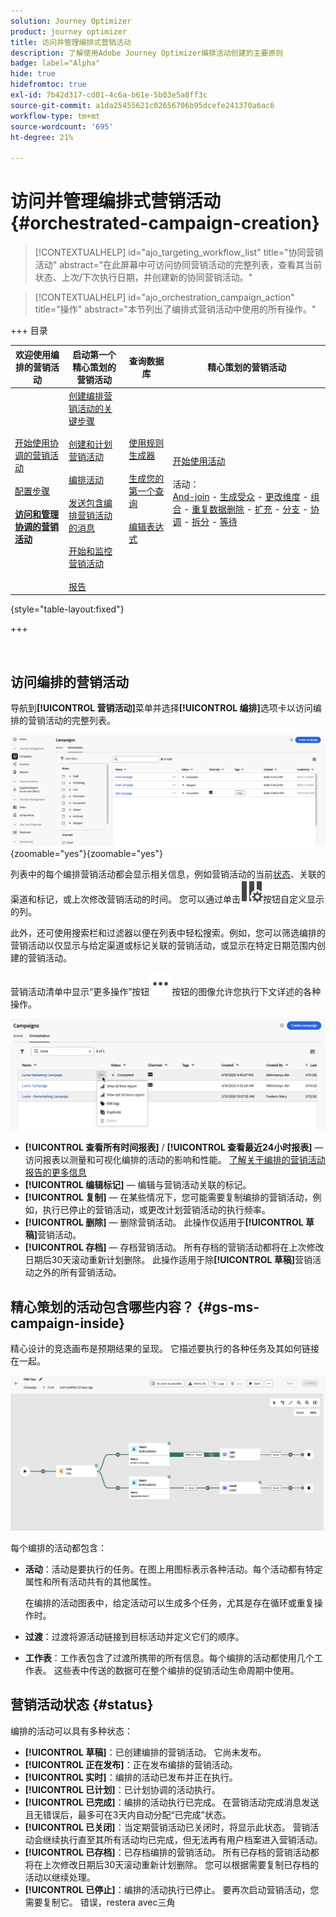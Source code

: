 ```yaml
---
solution: Journey Optimizer
product: journey optimizer
title: 访问并管理编排式营销活动
description: 了解使用Adobe Journey Optimizer编排活动创建的主要原则
badge: label="Alpha"
hide: true
hidefromtoc: true
exl-id: 7b42d317-cd01-4c6a-b61e-5b03e5a8ff3c
source-git-commit: a1da25455621c02656706b95dcefe241370a6ac6
workflow-type: tm+mt
source-wordcount: '695'
ht-degree: 21%

---
```


# 访问并管理编排式营销活动 {#orchestrated-campaign-creation}

>[!CONTEXTUALHELP]
>id="ajo_targeting_workflow_list"
>title="协同营销活动"
>abstract="在此屏幕中可访问协同营销活动的完整列表，查看其当前状态、上次/下次执行日期，并创建新的协同营销活动。"

>[!CONTEXTUALHELP]
>id="ajo_orchestration_campaign_action"
>title="操作"
>abstract="本节列出了编排式营销活动中使用的所有操作。"

+++ 目录

| 欢迎使用编排的营销活动 | 启动第一个精心策划的营销活动 | 查询数据库 | 精心策划的营销活动 |
|---|---|---|---|
| [开始使用协调的营销活动](gs-orchestrated-campaigns.md)<br/><br/>[配置步骤](configuration-steps.md)<br/><br/><b>[访问和管理协调的营销活动](access-manage-orchestrated-campaigns.md)</b> | [创建编排营销活动的关键步骤](gs-campaign-creation.md)<br/><br/>[创建和计划营销活动](create-orchestrated-campaign.md)<br/><br/>[编排活动](orchestrate-activities.md)<br/><br/>[发送包含编排营销活动的消息](send-messages.md)<br/><br/>[开始和监控营销活动](start-monitor-campaigns.md)<br/><br/>[报告](reporting-campaigns.md) | [使用规则生成器](orchestrated-rule-builder.md)<br/><br/>[生成您的第一个查询](build-query.md)<br/><br/>[编辑表达式](edit-expressions.md) | [开始使用活动](activities/about-activities.md)<br/><br/>活动：<br/>[And-join](activities/and-join.md) - [生成受众](activities/build-audience.md) - [更改维度](activities/change-dimension.md) - [组合](activities/combine.md) - [重复数据删除](activities/deduplication.md) - [扩充](activities/enrichment.md) - [分支](activities/fork.md) - [协调](activities/reconciliation.md) - [拆分](activities/split.md) - [等待](activities/wait.md) |

{style="table-layout:fixed"}

+++

<br/>

## 访问编排的营销活动

导航到&#x200B;**[!UICONTROL 营销活动]**&#x200B;菜单并选择&#x200B;**[!UICONTROL 编排]**&#x200B;选项卡以访问编排的营销活动的完整列表。

![显示编排的营销活动清单的图像](assets/inventory.png){zoomable="yes"}{zoomable="yes"}

列表中的每个编排营销活动都会显示相关信息，例如营销活动的当前[状态](#status)、关联的渠道和标记，或上次修改营销活动的时间。 您可以通过单击![配置布局按钮](assets/do-not-localize/inventory-configure-layout.svg)按钮自定义显示的列。

此外，还可使用搜索栏和过滤器以便在列表中轻松搜索。例如，您可以筛选编排的营销活动以仅显示与给定渠道或标记关联的营销活动，或显示在特定日期范围内创建的营销活动。

营销活动清单中显示“更多操作”按钮![&#128279;](assets/do-not-localize/rule-builder-icon-more.svg)按钮的图像允许您执行下文详述的各种操作。

![映像营销活动清单](assets/inventory-actions.png)

* **[!UICONTROL 查看所有时间报表]** / **[!UICONTROL 查看最近24小时报表]** — 访问报表以测量和可视化编排的活动的影响和性能。 [了解关于编排的营销活动报告的更多信息](../orchestrated/reporting-campaigns.md)
* **[!UICONTROL 编辑标记]** — 编辑与营销活动关联的标记。
* **[!UICONTROL 复制]** — 在某些情况下，您可能需要复制编排的营销活动，例如，执行已停止的营销活动，或更改计划营销活动的执行频率。
* **[!UICONTROL 删除]** — 删除营销活动。 此操作仅适用于&#x200B;**[!UICONTROL 草稿]**&#x200B;营销活动。
* **[!UICONTROL 存档]** — 存档营销活动。 所有存档的营销活动都将在上次修改日期后30天滚动重新计划删除。 此操作适用于除&#x200B;**[!UICONTROL 草稿]**&#x200B;营销活动之外的所有营销活动。

## 精心策划的活动包含哪些内容？ {#gs-ms-campaign-inside}

精心设计的竞选画布是预期结果的呈现。 它描述要执行的各种任务及其如何链接在一起。

![图像显示编排的活动画布](assets/canvas-example.png)

每个编排的活动都包含：

* **活动**：活动是要执行的任务。在图上用图标表示各种活动。每个活动都有特定属性和所有活动共有的其他属性。

  在编排的活动图表中，给定活动可以生成多个任务，尤其是存在循环或重复操作时。

* **过渡**：过渡将源活动链接到目标活动并定义它们的顺序。

* **工作表**：工作表包含了过渡所携带的所有信息。每个编排的活动都使用几个工作表。 这些表中传送的数据可在整个编排的促销活动生命周期中使用。

## 营销活动状态 {#status}

编排的活动可以具有多种状态：

* **[!UICONTROL 草稿]**：已创建编排的营销活动。 它尚未发布。
* **[!UICONTROL 正在发布]**：正在发布编排的营销活动。
* **[!UICONTROL 实时]**：编排的活动已发布并正在执行。
* **[!UICONTROL 已计划]**：已计划协调的活动执行。
* **[!UICONTROL 已完成]**：编排的活动执行已完成。 在营销活动完成消息发送且无错误后，最多可在3天内自动分配“已完成”状态。
* **[!UICONTROL 已关闭]**：当定期营销活动已关闭时，将显示此状态。 营销活动会继续执行直至其所有活动均已完成，但无法再有用户档案进入营销活动。
* **[!UICONTROL 已存档]**：已存档编排的营销活动。 所有已存档的营销活动都将在上次修改日期后30天滚动重新计划删除。 您可以根据需要复制已存档的活动以继续处理。
* **[!UICONTROL 已停止]**：编排的活动执行已停止。 要再次启动营销活动，您需要复制它。 错误，restera avec三角
